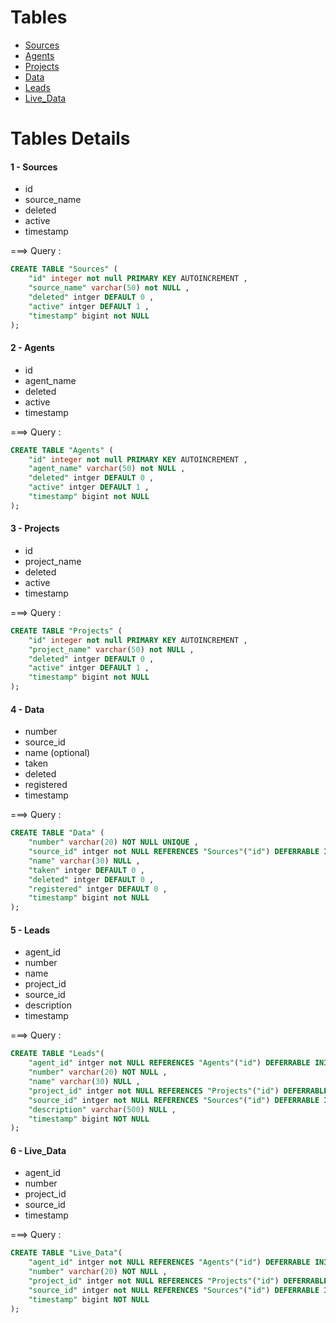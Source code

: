 # Tables
- [Sources](#1---sources)
- [Agents](#2---agents)
- [Projects](#3---projects)
- [Data](#4---data)
- [Leads](#5---Leads)
- [Live_Data](#6---livedata)

# Tables Details

####  1 - Sources
- id 
- source_name
- deleted
- active 
- timestamp

===> Query :
```sql
CREATE TABLE "Sources" (
	"id" integer not null PRIMARY KEY AUTOINCREMENT , 
  	"source_name" varchar(50) not NULL ,
  	"deleted" intger DEFAULT 0 ,
  	"active" intger DEFAULT 1 ,
  	"timestamp" bigint not NULL 
);
```

####  2 - Agents 
- id
- agent_name
- deleted
- active 
- timestamp

===> Query :
```sql
CREATE TABLE "Agents" (
	"id" integer not null PRIMARY KEY AUTOINCREMENT , 
  	"agent_name" varchar(50) not NULL ,
  	"deleted" intger DEFAULT 0 ,
  	"active" intger DEFAULT 1 ,
  	"timestamp" bigint not NULL 
);
```


####  3 - Projects 
- id
- project_name
- deleted
- active 
- timestamp

===> Query :
```sql
CREATE TABLE "Projects" (
	"id" integer not null PRIMARY KEY AUTOINCREMENT , 
  	"project_name" varchar(50) not NULL ,
  	"deleted" intger DEFAULT 0 ,
  	"active" intger DEFAULT 1 ,
  	"timestamp" bigint not NULL 
);
```

####  4 - Data
- number
- source_id
- name (optional)
- taken
- deleted
- registered
- timestamp

===> Query :
```sql
CREATE TABLE "Data" (
	"number" varchar(20) NOT NULL UNIQUE ,
  	"source_id" intger not NULL REFERENCES "Sources"("id") DEFERRABLE INITIALLY DEFERRED ,
  	"name" varchar(30) NULL ,
  	"taken" intger DEFAULT 0 ,
  	"deleted" intger DEFAULT 0 ,
  	"registered" intger DEFAULT 0 ,
  	"timestamp" bigint not NULL 
);
```


#### 5 - Leads

- agent_id
- number
- name
- project_id
- source_id
- description
- timestamp

===> Query :
```sql
CREATE TABLE "Leads"(
	"agent_id" intger not NULL REFERENCES "Agents"("id") DEFERRABLE INITIALLY DEFERRED ,
  	"number" varchar(20) NOT NULL ,
  	"name" varchar(30) NULL ,
  	"project_id" intger not NULL REFERENCES "Projects"("id") DEFERRABLE INITIALLY DEFERRED ,
  	"source_id" intger not NULL REFERENCES "Sources"("id") DEFERRABLE INITIALLY DEFERRED ,
  	"description" varchar(500) NULL ,
  	"timestamp" bigint NOT NULL 
);
```                                                

#### 6 - Live_Data

- agent_id
- number
- project_id
- source_id
- timestamp

===> Query :
```sql
CREATE TABLE "Live_Data"(
	"agent_id" intger not NULL REFERENCES "Agents"("id") DEFERRABLE INITIALLY DEFERRED ,
  	"number" varchar(20) NOT NULL ,
  	"project_id" intger not NULL REFERENCES "Projects"("id") DEFERRABLE INITIALLY DEFERRED ,
  	"source_id" intger not NULL REFERENCES "Sources"("id") DEFERRABLE INITIALLY DEFERRED ,
  	"timestamp" bigint NOT NULL 
);
```                                                
